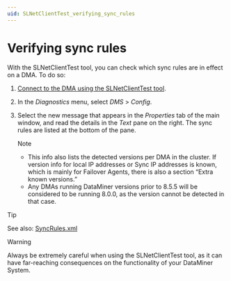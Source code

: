 ```yaml
---
uid: SLNetClientTest_verifying_sync_rules
---
```


# Verifying sync rules

With the SLNetClientTest tool, you can check which sync rules are in effect on a DMA. To do so:

1. [Connect to the DMA using the SLNetClientTest tool](xref:Connecting_to_a_DMA_with_the_SLNetClientTest_tool).

1. In the *Diagnostics* menu, select *DMS* > *Config*.

1. Select the new message that appears in the *Properties* tab of the main window, and read the details in the *Text* pane on the right. The sync rules are listed at the bottom of the pane.

   > [!NOTE]
   >
   > - This info also lists the detected versions per DMA in the cluster. If version info for local IP addresses or Sync IP addresses is known, which is mainly for Failover Agents, there is also a section “Extra known versions.”
   > - Any DMAs running DataMiner versions prior to 8.5.5 will be considered to be running 8.0.0, as the version cannot be detected in that case.

> [!TIP]
> See also: [SyncRules.xml](xref:SyncRules_xml#syncrulesxml)

> [!WARNING]
> Always be extremely careful when using the SLNetClientTest tool, as it can have far-reaching consequences on the functionality of your DataMiner System.
